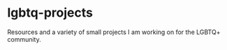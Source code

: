# lgbtq-projects
Resources and a variety of small projects I am working on for the LGBTQ+ community.
